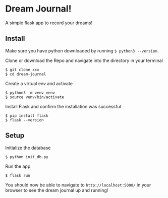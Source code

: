 # Dream Journal!
A simple flask app to record your dreams! 


## Install
Make sure you have python downloaded by running `$ python3 --version`.

Clone or download the Repo and navigate into the directory in your terminal
```
$ git clone xxx
$ cd dream-journal
```

Create a virtual env and activate
```
$ python3 -m venv venv
$ source venv/bin/activate
```

Install Flask and confirm the installation was successful
```
$ pip install flask
$ flask --version
```

## Setup
Initialize the database
```
$ python init_db.py
```
Run the app
```
$ flask run
```

You should now be able to navigate to `http://localhost:5000/` in your browser to see the dream journal up and running! 


